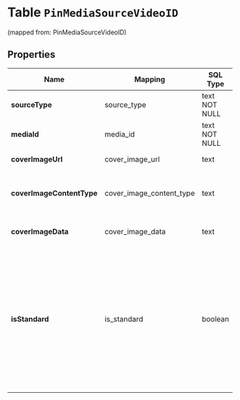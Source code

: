 
# Table `PinMediaSourceVideoID`
(mapped from: PinMediaSourceVideoID)

## Properties
Name | Mapping | SQL Type | Default | Type | Description | Notes
---- | ------- | -------- | ------- | ---- | ----------- | -----
**sourceType** | source_type | text NOT NULL |  | [**source_type**](#SourceType) |  | 
**mediaId** | media_id | text NOT NULL |  | **kotlin.String** |  | 
**coverImageUrl** | cover_image_url | text |  | **kotlin.String** | Cover image url. |  [optional]
**coverImageContentType** | cover_image_content_type | text |  | [**cover_image_content_type**](#CoverImageContentType) | Content type for cover image Base64. |  [optional]
**coverImageData** | cover_image_data | text |  | **kotlin.String** | Cover image Base64. |  [optional]
**isStandard** | is_standard | boolean |  | **kotlin.Boolean** | Set the parameter to false to create the new simplified Pin instead of the standard pin. Currently the field is only available to a list of beta users. |  [optional]








